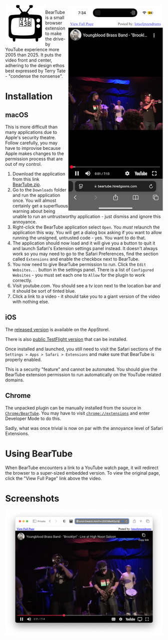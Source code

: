 <img align="right" src="img/Screenshot-iOS.png">


<img align="left" src="BearTube/icons/icon-64.svg">

BearTube is a small browser extension to make the drive-by YouTube experience more 2005 than 2025. It puts the video front and center, adhering to the design ethos best expressed by Terry Tate - "condense the nonsense".

# Installation

## macOS

This is more difficult than many applications due to Apple's security theatre. Follow carefully, you may have to improvise because Apple makes changes to the permission process that are out of my control.

1. Download the application from this link [BearTube.zip](https://github.com/msolo/BearTube/releases/download/v1.1.0/BearTube-1.1.0.zip).
2. Go to the `Downloads` folder and run the application once. You will almost certainly get a superfluous warning about being unable to run an untrustworthy application - just dismiss and ignore this annoyance.
3. Right-click the BearTube application select `Open`. You *must* relaunch the application this way. You will get a dialog box asking if you want to allow running the unsigned, untrusted code - yes. You want to do that.
4. The application should now load and it will give you a button to quit it and launch Safari's Extension settings panel instead. It doesn't always work so you may need to go to the Safari Preferences, find the section called `Extensions` and enable the checkbox next to BearTube.
5. You now need to give BearTube permission to run. Click the `Edit Websites...` button in the settings panel. There is a list of `Configured Websites` - you must set each one to `Allow` for the plugin to work correctly.
6. Visit youtube.com. You should see a tv icon next to the location bar and it should be sort of tinted blue.
7. Click a link to a video - it should take you to a giant version of the video with nothing else.

## iOS

The [released version](https://itunes.apple.com/WebObjects/MZStore.woa/wa/viewSoftware?id=6744306910) is available on the AppStorel.

There is also [public TestFlight version](https://testflight.apple.com/join/eMPYnaSv) that can be installed.

Once installed and launched, you still need to visit the Safari sections of the `Settings > Apps > Safari > Extensions` and make sure that BearTube is properly enabled.

This is a security "feature" and cannot be automated. You should give the BearTube extension permission to run automatically on the YouTube related domains.

## Chrome

The unpacked plugin can be manually installed from the source in [`Chrome/BearTube`](https://github.com/msolo/BearTube/tree/master/Chrome/BearTube). You may have to visit [`chrome://extensions`](chrome://extensions) and enter Developer Mode to do this.

Sadly, what was once trivial is now on par with the annoyance level of Safari Extensions.


# Using BearTube

When BearTube encounters a link to a YouTube watch page, it will redirect the browser to a super-sized embedded version. To view the original page, click the "View Full Page" link above the video.

# Screenshots

<img src="img/Screenshot-MacOS.png">


